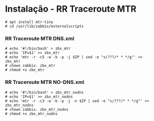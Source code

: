 
# Instalação - RR Traceroute MTR
```
# apt install mtr-tiny
# cd /usr/lib/zabbix/externalscripts
```
### RR Traceroute MTR DNS.xml
```
# echo '#!/bin/bash' > zbx_mtr
# echo 'IP=$1' >> zbx_mtr
# echo 'mtr -r -c5 -w -b -p -j $IP | sed -e "s/???/* * */g"' >> zbx_mtr
# chown zabbix. zbx_mtr  
# chmod +x zbx_mtr
```
### RR Traceroute MTR NO-DNS.xml
```
# echo '#!/bin/bash' > zbx_mtr_nodns
# echo 'IP=$1' >> zbx_mtr_nodns
# echo 'mtr -r -c3 -w -b -p -j -n $IP | sed -e "s/???/* * */g"' >> zbx_mtr_nodns
# chown zabbix. zbx_mtr_nodns
# chmod +x zbx_mtr_nodns
```
